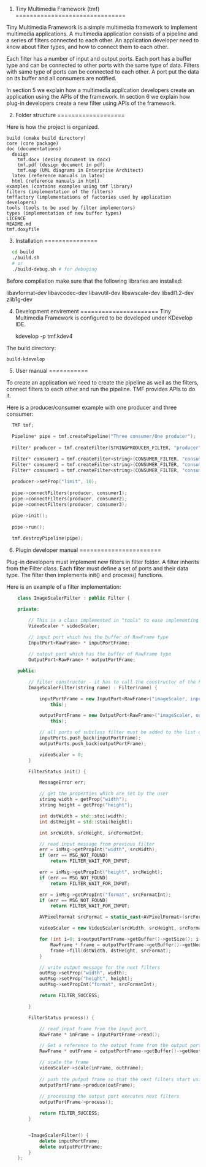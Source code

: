 1) Tiny Multimedia Framework (tmf)
===============================

Tiny Multimedia Framework is a simple multimedia framework to implement multimedia applications. A multimedia application consists of a pipeline and a series of filters connected to each other. An application developer need to know about filter types, and how to connect them to each other.

Each filter has a number of input and output ports. Each port has a buffer type and can be connected to other ports with the same type of data. Filters with same type of ports can be connected to each other. A port put the data on its buffer and all consumers are notified.

In section 5 we explain how a multimedia application developers create an application using the APIs of the framework. In section 6 we explain how plug-in developers create a new filter using APIs of the framework.

2) Folder structure
===================

Here is how the project is organized.

	build (cmake build directory)
	core (core package)
	doc (documentations)
	  design
	    tmf.docx (desing document in docx)
	    tmf.pdf (design document in pdf)
	    tmf.eap (UML diagrams in Enterprise Architect)
	  latex (reference manuals in latex)
	  html (reference manuals in html)
	examples (contains examples using tmf library)
	filters (implementation of the filters)
	tmffactory (implementations of factories used by application developers)
	tools (tools to be used by filter implementors)
	types (implementation of new buffer types)
	LICENCE
	README.md
	tmf.doxyfile

3) Installation
===============
```bash
  cd build
  ./build.sh
  # or
  ./build-debug.sh # for debuging
```
Before compilation make sure that the following libraries are installed:

  libavformat-dev
  libavcodec-dev
  libavutil-dev
  libswscale-dev
  libsdl1.2-dev
  zlib1g-dev

4) Development envirement
======================
Tiny Multimedia Framework is configured to be developed under KDevelop IDE.
	
	kdevelop -p tmf.kdev4
	
The build directory:

	build-kdevelop

5) User manual
===========

To create an application we need to create the pipeline as well as the filters, connect filters to each other and run the pipeline. TMF provides APIs to do it.

Here is a producer/consumer example with one producer and three consumer:
```c++
  TMF tmf;
  
  Pipeline* pipe = tmf.createPipeline("Three consumer/One producer");
  
  Filter* producer = tmf.createFilter(STRINGPRODUCER_FILTER, "producer");

  Filter* consumer1 = tmf.createFilter<string>(CONSUMER_FILTER, "consumer1");
  Filter* consumer2 = tmf.createFilter<string>(CONSUMER_FILTER, "consumer2");
  Filter* consumer3 = tmf.createFilter<string>(CONSUMER_FILTER, "consumer3");
  
  producer->setProp("limit", 10);
  
  pipe->connectFilters(producer, consumer1);
  pipe->connectFilters(producer, consumer2);
  pipe->connectFilters(producer, consumer3);

  pipe->init();
  
  pipe->run();
  
  tmf.destroyPipeline(pipe);
```	

6) Plugin developer manual
=======================

Plug-in developers must implement new filters in filter folder. A filter inherits from the Filter class. Each filter must define a set of ports and their data type. The filter then implements init() and process() functions.

Here is an example of a filter implementation:
```c++
	class ImageScalerFilter : public Filter {

	private:

		// This is a class implemented in "tools" to ease implementing this filter
		VideoScaler * videoScaler;

		// input port which has the buffer of RawFrame type
		InputPort<RawFrame> * inputPortFrame;
		
		// output port which has the buffer of RawFrame type
		OutputPort<RawFrame> * outputPortFrame;

	public:

		// filter constructor - it has to call the constructor of the Filter as well
		ImageScalerFilter(string name) : Filter(name) {

			inputPortFrame = new InputPort<RawFrame>("imageScaler, input, Frame",
				this);

			outputPortFrame = new OutputPort<RawFrame>("imageScaler, output, Frame",
				this);

			// all ports of subclass filter must be added to the list of superclass filters
			inputPorts.push_back(inputPortFrame);
			outputPorts.push_back(outputPortFrame);

			videoScaler = 0;
		}

		FilterStatus init() {

			MessageError err;

			// get the properties which are set by the user
			string width = getProp("width");
			string height = getProp("height");

			int dstWidth = std::stoi(width);
			int dstHeight = std::stoi(height);

			int srcWidth, srcHeight, srcFormatInt;

			// read input message from previous filter
			err = inMsg->getPropInt("width", srcWidth);
			if (err == MSG_NOT_FOUND)
				return FILTER_WAIT_FOR_INPUT;

			err = inMsg->getPropInt("height", srcHeight);
			if (err == MSG_NOT_FOUND)
				return FILTER_WAIT_FOR_INPUT;

			err = inMsg->getPropInt("format", srcFormatInt);
			if (err == MSG_NOT_FOUND)
				return FILTER_WAIT_FOR_INPUT;

			AVPixelFormat srcFormat = static_cast<AVPixelFormat>(srcFormatInt);

			videoScaler = new VideoScaler(srcWidth, srcHeight, srcFormat, dstWidth, dstHeight, srcFormat);

			for (int i=0; i<outputPortFrame->getBuffer()->getSize(); i++) {
				RawFrame * frame = outputPortFrame->getBuffer()->getNode(i);
				frame->fill(dstWidth, dstHeight, srcFormat);
			}

			// write output message for the next filters
			outMsg->setProp("width", width);
			outMsg->setProp("height", height);
			outMsg->setPropInt("format", srcFormatInt);

			return FILTER_SUCCESS;

		}

		FilterStatus process() {

			// read input frame from the input port
			RawFrame * inFrame = inputPortFrame->read();

			// Get a reference to the output frame from the output port
			RawFrame * outFrame = outputPortFrame->getBuffer()->getNextNode();

			// scale the frame
			videoScaler->scale(inFrame, outFrame);
			
			// push the putput frame so that the next filters start using them
			outputPortFrame->produce(outFrame);
			
			// processing the output port executes next filters
			outputPortFrame->process();

			return FILTER_SUCCESS;
		}


		~ImageScalerFilter() {
			delete inputPortFrame;
			delete outputPortFrame;
		}
	};
```
